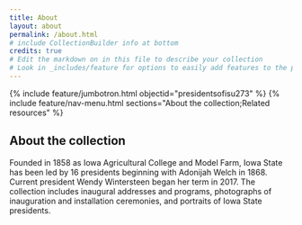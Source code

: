 ```yaml
---
title: About
layout: about
permalink: /about.html
# include CollectionBuilder info at bottom
credits: true
# Edit the markdown on in this file to describe your collection
# Look in _includes/feature for options to easily add features to the page
---
```


{% include feature/jumbotron.html objectid="presidentsofisu273" %} 
{% include feature/nav-menu.html sections="About the collection;Related resources" %}

## About the collection

Founded in 1858 as Iowa Agricultural College and Model Farm, Iowa State has been led by 16 presidents beginning with Adonijah Welch in 1868. Current president Wendy Wintersteen began her term in 2017. The collection includes inaugural addresses and programs, photographs of inauguration and installation ceremonies, and portraits of Iowa State presidents.